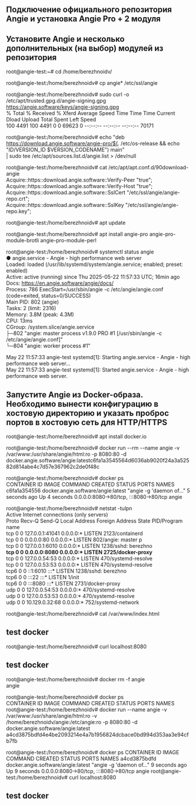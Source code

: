 ## Подключение официального репозитория Angie и установка Angie Pro + 2 модуля
## Установите Angie и несколько дополнительных (на выбор) модулей из репозитория
root@angie-test:~# cd /home/berezhnoidv/

root@angie-test:/home/berezhnoidv# cp angie* /etc/ssl/angie

root@angie-test:/home/berezhnoidv# sudo curl -o /etc/apt/trusted.gpg.d/angie-signing.gpg \
            https://angie.software/keys/angie-signing.gpg  
  % Total    % Received % Xferd  Average Speed   Time    Time     Time  Current  
                                 Dload  Upload   Total   Spent    Left  Speed  
100  4491  100  4491    0     0  69623      0 --:--:-- --:--:-- --:--:-- 70171  

root@angie-test:/home/berezhnoidv# echo "deb https://download.angie.software/angie-pro/$(. /etc/os-release && echo "$ID/$VERSION_ID $VERSION_CODENAME") main" \
    | sudo tee /etc/apt/sources.list.d/angie.list > /dev/null  
    
root@angie-test:/home/berezhnoidv# cat /etc/apt/apt.conf.d/90download-angie  
Acquire::https::download.angie.software::Verify-Peer "true";  
Acquire::https::download.angie.software::Verify-Host "true";  
Acquire::https::download.angie.software::SslCert     "/etc/ssl/angie/angie-repo.crt";  
Acquire::https::download.angie.software::SslKey      "/etc/ssl/angie/angie-repo.key";  

root@angie-test:/home/berezhnoidv# apt update  

root@angie-test:/home/berezhnoidv# apt install angie-pro angie-pro-module-brotli angie-pro-module-perl  

root@angie-test:/home/berezhnoidv# systemctl status angie  
● angie.service - Angie - high performance web server  
     Loaded: loaded (/usr/lib/systemd/system/angie.service; enabled; preset: enabled)  
     Active: active (running) since Thu 2025-05-22 11:57:33 UTC; 16min ago  
       Docs: https://en.angie.software/angie/docs/  
    Process: 786 ExecStart=/usr/sbin/angie -c /etc/angie/angie.conf (code=exited, status=0/SUCCESS)  
   Main PID: 802 (angie)  
      Tasks: 2 (limit: 2316)  
     Memory: 3.8M (peak: 4.3M)  
        CPU: 13ms  
     CGroup: /system.slice/angie.service  
             ├─802 "angie: master process v1.9.0 PRO #1 [/usr/sbin/angie -c /etc/angie/angie.conf]"  
             └─804 "angie: worker process #1"  

May 22 11:57:33 angie-test systemd[1]: Starting angie.service - Angie - high performance web server...  
May 22 11:57:33 angie-test systemd[1]: Started angie.service - Angie - high performance web server.  

## Запустите Angie из Docker-образа. Необходимо вынести конфигурацию в хостовую директорию и указать проброс портов в хостовую сеть для HTTP/HTTPS  
root@angie-test:/home/berezhnoidv# apt install docker.io  

root@angie-test:/home/berezhnoidv# docker run --rm --name angie -v /var/www:/usr/share/angie/html:ro  -p 8080:80 -d docker.angie.software/angie:latestc6fa1a3545564d6036ab9020f24a3a52582d814abe4c7d57e367962c2de0f48c  

root@angie-test:/home/berezhnoidv# docker ps  
CONTAINER ID   IMAGE                                COMMAND                  CREATED         STATUS         PORTS                                   NAMES  
c6fa1a354556   docker.angie.software/angie:latest   "angie -g 'daemon of…"   5 seconds ago   Up 4 seconds   0.0.0.0:8080->80/tcp, :::8080->80/tcp   angie  

root@angie-test:/home/berezhnoidv# netstat -tulpn  
Active Internet connections (only servers)  
Proto Recv-Q Send-Q Local Address           Foreign Address         State       PID/Program name  
tcp        0      0 127.0.0.1:41041         0.0.0.0:*               LISTEN      2123/containerd  
tcp        0      0 0.0.0.0:80              0.0.0.0:*               LISTEN      802/angie: master p  
tcp        0      0 127.0.0.1:6010          0.0.0.0:*               LISTEN      1238/sshd: berezhno  
__tcp        0      0 0.0.0.0:8080            0.0.0.0:*               LISTEN      2725/docker-proxy__  
tcp        0      0 127.0.0.54:53           0.0.0.0:*               LISTEN      470/systemd-resolve  
tcp        0      0 127.0.0.53:53           0.0.0.0:*               LISTEN      470/systemd-resolve  
tcp6       0      0 ::1:6010                :::*                    LISTEN      1238/sshd: berezhno  
tcp6       0      0 :::22                   :::*                    LISTEN      1/init  
tcp6       0      0 :::8080                 :::*                    LISTEN      2731/docker-proxy  
udp        0      0 127.0.0.54:53           0.0.0.0:*                           470/systemd-resolve  
udp        0      0 127.0.0.53:53           0.0.0.0:*                           470/systemd-resolve  
udp        0      0 10.129.0.32:68          0.0.0.0:*                           752/systemd-network  

root@angie-test:/home/berezhnoidv# cat /var/www/index.html  
<h2>test docker</h2>  

root@angie-test:/home/berezhnoidv# curl localhost:8080  
<h2>test docker</h2>  

root@angie-test:/home/berezhnoidv# docker rm -f angie  
angie  

root@angie-test:/home/berezhnoidv# docker ps  
CONTAINER ID   IMAGE     COMMAND   CREATED   STATUS    PORTS     NAMES  
root@angie-test:/home/berezhnoidv# docker run  --name angie -v /var/www:/usr/share/angie/html:ro -v /home/berezhnoidv/angie:/etc/angie:ro -p 8080:80 -d docker.angie.software/angie:latest  
a4cd3875bdfd4e4be2093214e4a7b1956824dcbace0bd994d353aa3e94cfb7fb  

root@angie-test:/home/berezhnoidv# docker ps
CONTAINER ID   IMAGE                                COMMAND                  CREATED         STATUS         PORTS                                   NAMES
a4cd3875bdfd   docker.angie.software/angie:latest   "angie -g 'daemon of…"   9 seconds ago   Up 9 seconds   0.0.0.0:8080->80/tcp, :::8080->80/tcp   angie
root@angie-test:/home/berezhnoidv# curl localhost:8080
<h2>test docker</h2>


